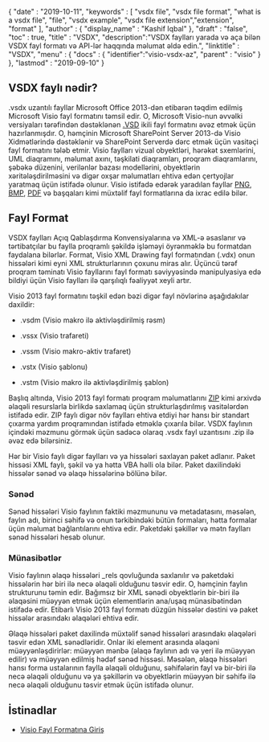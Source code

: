 {
  "date" : "2019-10-11",
  "keywords" : [ "vsdx file", "vsdx file format", "what is a vsdx file", "file", "vsdx example", "vsdx file extension","extension", "format" ],
  "author" : {
    "display_name" : "Kashif Iqbal"
},
  "draft" : "false",
  "toc" : true,
  "title" : "VSDX",
  "description":"VSDX faylları yarada və aça bilən VSDX fayl formatı və API-lər haqqında məlumat əldə edin.",
  "linktitle" : "VSDX",
  "menu" : {
    "docs" : {
	"identifier":"visio-vsdx-az",
      "parent" : "visio"
}
},
  "lastmod" : "2019-09-10"
}

## VSDX faylı nədir?

.vsdx uzantılı fayllar Microsoft Office 2013-dən etibarən təqdim edilmiş Microsoft Visio fayl formatını təmsil edir. O, Microsoft Visio-nun əvvəlki versiyaları tərəfindən dəstəklənən [.VSD](/visio/vsd/) ikili fayl formatını əvəz etmək üçün hazırlanmışdır. O, həmçinin Microsoft SharePoint Server 2013-də Visio Xidmətlərində dəstəklənir və SharePoint Serverdə dərc etmək üçün vasitəçi fayl formatını tələb etmir. Visio faylları vizual obyektləri, hərəkət sxemlərini, UML diaqramını, məlumat axını, təşkilati diaqramları, proqram diaqramlarını, şəbəkə düzenini, verilənlər bazası modellərini, obyektlərin xəritələşdirilməsini və digər oxşar məlumatları ehtiva edən çertyojlar yaratmaq üçün istifadə olunur. Visio istifadə edərək yaradılan fayllar [PNG](/image/png/), [BMP](/image/bmp/), [PDF](/pdf/) və başqaları kimi müxtəlif fayl formatlarına da ixrac edilə bilər.

## Fayl Format ##

VSDX faylları Açıq Qablaşdırma Konvensiyalarına və XML-ə əsaslanır və tərtibatçılar bu faylla proqramlı şəkildə işləməyi öyrənməklə bu formatdan faydalana bilərlər. Format, Visio XML Drawing fayl formatından (.vdx) onun hissələri kimi eyni XML strukturlarının çoxunu miras alır. Üçüncü tərəf proqram təminatı Visio fayllarını fayl formatı səviyyəsində manipulyasiya edə bildiyi üçün Visio faylları ilə qarşılıqlı fəaliyyət xeyli artır.

Visio 2013 fayl formatını təşkil edən bəzi digər fayl növlərinə aşağıdakılar daxildir:

* .vsdm (Visio makro ilə aktivləşdirilmiş rəsm)

* .vssx (Visio trafareti)

* .vssm (Visio makro-aktiv trafaret)

* .vstx (Visio şablonu)

* .vstm (Visio makro ilə aktivləşdirilmiş şablon)


Başlıq altında, Visio 2013 fayl formatı proqram məlumatlarını [ZIP](/compression/zip/) kimi arxivdə əlaqəli resurslarla birlikdə saxlamaq üçün strukturlaşdırılmış vasitələrdən istifadə edir. ZIP faylı digər növ faylları ehtiva etdiyi hər hansı bir standart çıxarma yardım proqramından istifadə etməklə çıxarıla bilər. VSDX faylının içindəki məzmunu görmək üçün sadəcə olaraq .vsdx fayl uzantısını .zip ilə əvəz edə bilərsiniz.

Hər bir Visio faylı digər faylları və ya hissələri saxlayan paket adlanır. Paket hissəsi XML faylı, şəkil və ya hətta VBA həlli ola bilər. Paket daxilindəki hissələr sənəd və əlaqə hissələrinə bölünə bilər.

### Sənəd ###

Sənəd hissələri Visio faylının faktiki məzmununu və metadatasını, məsələn, faylın adı, birinci səhifə və onun tərkibindəki bütün formaları, hətta formalar üçün məlumat bağlantılarını ehtiva edir. Paketdəki şəkillər və mətn faylları sənəd hissələri hesab olunur.

### Münasibətlər ###

Visio faylının əlaqə hissələri \_rels qovluğunda saxlanılır və paketdəki hissələrin hər biri ilə necə əlaqəli olduğunu təsvir edir. O, həmçinin faylın strukturunu təmin edir. Bağımsız bir XML sənədi obyektlərin bir-biri ilə əlaqəsini müəyyən etmək üçün elementlərin ana/uşaq münasibətindən istifadə edir. Etibarlı Visio 2013 fayl formatı düzgün hissələr dəstini və paket hissələr arasındakı əlaqələri ehtiva edir.

Əlaqə hissələri paket daxilində müxtəlif sənəd hissələri arasındakı əlaqələri təsvir edən XML sənədləridir. Onlar iki element arasında əlaqəni müəyyənləşdirirlər: müəyyən mənbə (əlaqə faylının adı və yeri ilə müəyyən edilir) və müəyyən edilmiş hədəf sənəd hissəsi. Məsələn, əlaqə hissələri hansı forma ustalarının faylla əlaqəli olduğunu, səhifələrin fayl və bir-biri ilə necə əlaqəli olduğunu və ya şəkillərin və obyektlərin müəyyən bir səhifə ilə necə əlaqəli olduğunu təsvir etmək üçün istifadə olunur.

## İstinadlar ##

* [Visio Fayl Formatına Giriş](https://learn.microsoft.com/en-us/office/client-developer/visio/introduction-to-the-visio-file-formatvsdx)


